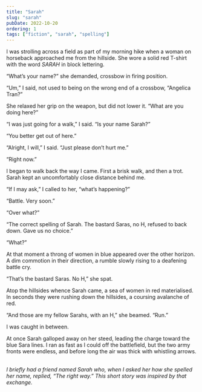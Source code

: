 ```yaml
---
title: "Sarah"
slug: "sarah"
pubDate: 2022-10-20
ordering: 1
tags: ["fiction", "sarah", "spelling"]
---
```


<span class="small-caps">I was strolling across a field</span> as part of my morning hike when a woman on horseback approached me from the hillside. She wore a solid red T-shirt with the word _SARAH_ in block lettering.

“What’s your name?” she demanded, crossbow in firing position.

“Um,” I said, not used to being on the wrong end of a crossbow, “Angelica Tran?”

She relaxed her grip on the weapon, but did not lower it. “What are you doing here?”

“I was just going for a walk,” I said. “Is your name Sarah?”

“You better get out of here.”

“Alright, I will,” I said. “Just please don’t hurt me.”

“Right now.”

I began to walk back the way I came. First a brisk walk, and then a trot. Sarah kept an uncomfortably close distance behind me.

“If I may ask,” I called to her, “what’s happening?”

“Battle. Very soon.”

“Over what?”

“The correct spelling of Sarah. The bastard Saras, no H, refused to back down. Gave us no choice.”

“What?”

At that moment a throng of women in blue appeared over the other horizon. A dim commotion in their direction, a rumble slowly rising to a deafening battle cry.

“That’s the bastard Saras. No H,” she spat.

Atop the hillsides whence Sarah came, a sea of women in red materialised. In seconds they were rushing down the hillsides, a coursing avalanche of red.

“And those are my fellow Sarahs, with an H,” she beamed. “Run.”

I was caught in between.

At once Sarah galloped away on her steed, leading the charge toward the blue Sara lines. I ran as fast as I could off the battlefield, but the two army fronts were endless, and before long the air was thick with whistling arrows.

<br />

<div class="commentary">
<i>
I briefly had a friend named Sarah who, when I asked her how she spelled her name, replied, “The right way.” This short story was inspired by that exchange.
</i>
</div>